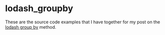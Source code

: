 # lodash\_groupby

These are the source code examples that I have together for my post on the [lodash group by](https://dustinpfister.github.io/2018/08/02/lodash_groupby/) method.

